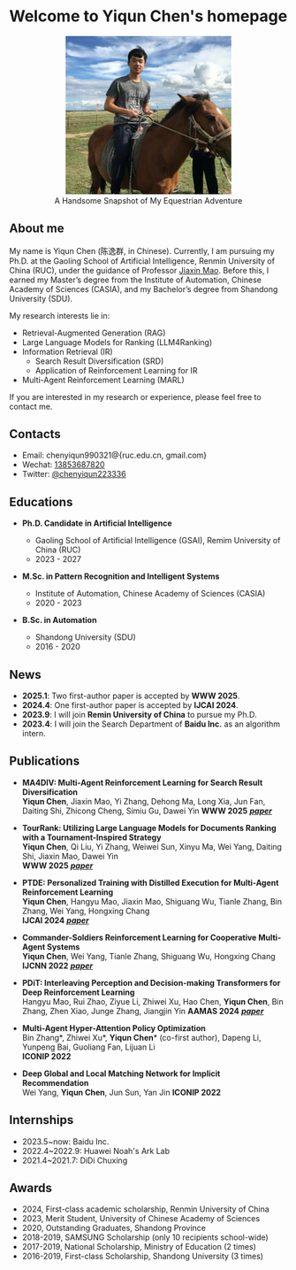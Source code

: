# Welcome to Yiqun Chen's homepage

<div align="center">
    <img src="personal_picture.jpg" alt="Yiqun Chen" width="300">
    <figcaption>A Handsome Snapshot of My Equestrian Adventure</figcaption>
</div>

## About me

My name is Yiqun Chen (陈逸群, in Chinese). Currently, I am pursuing my Ph.D. at the Gaoling School of Artificial Intelligence, Renmin University of China (RUC), under the guidance of Professor [Jiaxin Mao](https://sites.google.com/site/maojiaxin/). Before this, I earned my Master’s degree from the Institute of Automation, Chinese Academy of Sciences (CASIA), and my Bachelor’s degree from Shandong University (SDU). 

My research interests lie in:

- Retrieval-Augmented Generation (RAG)
- Large Language Models for Ranking (LLM4Ranking)
- Information Retrieval (IR)
  - Search Result Diversification (SRD)
  - Application of Reinforcement Learning for IR
- Multi-Agent Reinforcement Learning (MARL)

If you are interested in my research or experience, please feel free to contact me.

## Contacts
* Email: chenyiqun990321@{ruc.edu.cn, gmail.com}
* Wechat: [13853687820](https://github.com/chenyiqun/chenyiqun.github.io/blob/main/Wechat.jpg)
* Twitter: [@chenyiqun223336](https://twitter.com/search?q=%40chenyiqun223336&src=typed_query)

## Educations

- **Ph.D. Candidate in Artificial Intelligence**
  - Gaoling School of Artificial Intelligence (GSAI), Remim University of China (RUC)
  - 2023 - 2027

- **M.Sc. in Pattern Recognition and Intelligent Systems**
  - Institute of Automation, Chinese Academy of Sciences (CASIA)
  - 2020 - 2023

- **B.Sc. in Automation**
  - Shandong University (SDU)
  - 2016 - 2020

## News

* **2025.1**: Two first-author paper is accepted by **WWW 2025**.
* **2024.4**: One first-author paper is accepted by **IJCAI 2024**.
* **2023.9**: I will join **Remin University of China** to pursue my Ph.D.
* **2023.4**: I will join the Search Department of **Baidu Inc.** as an algorithm intern.

## Publications

* **MA4DIV: Multi-Agent Reinforcement Learning for Search Result Diversification**  
  **Yiqun Chen**, Jiaxin Mao, Yi Zhang, Dehong Ma, Long Xia, Jun Fan, Daiting Shi, Zhicong Cheng, Simiu Gu, Dawei Yin
  **WWW 2025** [**_paper_**](https://arxiv.org/pdf/2403.17421)

* **TourRank: Utilizing Large Language Models for Documents Ranking with a Tournament-Inspired Strategy**  
  **Yiqun Chen**, Qi Liu, Yi Zhang, Weiwei Sun, Xinyu Ma, Wei Yang, Daiting Shi, Jiaxin Mao, Dawei Yin  
  **WWW 2025** [**_paper_**](https://arxiv.org/pdf/2406.11678)

* **PTDE: Personalized Training with Distilled Execution for Multi-Agent Reinforcement Learning**  
  **Yiqun Chen**, Hangyu Mao, Jiaxin Mao, Shiguang Wu, Tianle Zhang, Bin Zhang, Wei Yang, Hongxing Chang  
  **IJCAI 2024** [**_paper_**](https://arxiv.org/pdf/2210.08872)

* **Commander-Soldiers Reinforcement Learning for Cooperative Multi-Agent Systems**  
  **Yiqun Chen**, Wei Yang, Tianle Zhang, Shiguang Wu, Hongxing Chang
  **IJCNN 2022** [**_paper_**](https://drive.google.com/file/d/1crIH8Ma2MA6x0YFgNxczrfSpKJ5u6Ilr/view)

* **PDiT: Interleaving Perception and Decision-making Transformers for Deep Reinforcement Learning**  
  Hangyu Mao, Rui Zhao, Ziyue Li, Zhiwei Xu, Hao Chen, **Yiqun Chen**, Bin Zhang, Zhen Xiao, Junge Zhang, Jiangjin Yin
  **AAMAS 2024** [**_paper_**](https://arxiv.org/pdf/2312.15863)

* **Multi-Agent Hyper-Attention Policy Optimization**  
  Bin Zhang*, Zhiwei Xu*, **Yiqun Chen*** (co-first author), Dapeng Li, Yunpeng Bai, Guoliang Fan, Lijuan Li  
  **ICONIP 2022**

* **Deep Global and Local Matching Network for Implicit Recommendation**  
  Wei Yang, **Yiqun Chen**, Jun Sun, Yan Jin 
  **ICONIP 2022**
  
## Internships

* 2023.5~now: Baidu Inc.
* 2022.4~2022.9: Huawei Noah's Ark Lab
* 2021.4~2021.7: DiDi Chuxing

## Awards
* 2024, First-class academic scholarship, Renmin University of China
* 2023, Merit Student, University of Chinese Academy of Sciences
* 2020, Outstanding Graduates, Shandong Province
* 2018-2019, SAMSUNG Scholarship (only 10 recipients school-wide)
* 2017-2019, National Scholarship, Ministry of Education (2 times)
* 2016-2019, First-class Scholarship, Shandong University (3 times)

